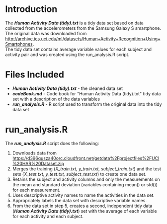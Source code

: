 # Introduction
The **_Human Activity Data (tidy).txt_** is a tidy data set based on data collected from the accelerometers from the Samsung Galaxy S smartphone.  The original data was downloaded from http://archive.ics.uci.edu/ml/datasets/Human+Activity+Recognition+Using+Smartphones.  
The tidy data set contains average variable values for each subject and activity pair and was created using the run_analysis.R script.

# Files Included
* **_Human Activity Data (tidy).txt_** - the cleaned data set  
* **_codeBook.md_** - Code book for "Human Activity Data (tidy).txt" tidy data set with a description of the data variables  
* **_run_analysis.R_** - R script used to transform the original data into the tidy data set 

# run_analysis.R   
The **_run_analysis.R_** script does the following:
1.  Downloads data from https://d396qusza40orc.cloudfront.net/getdata%2Fprojectfiles%2FUCI%20HAR%20Dataset.zip  
2.  Merges the training (*X_train.txt, y_train.txt, subject_train.txt*) and the test sets (*X_test.txt, y_test.txt, subject_test.txt*) to create one data set.  
3.  Retains the subject and activity columns and only the measurements on the mean and standard deviation (variables containing mean() or std()) for each measurement.  
4.  Uses descriptive activity names to name the activities in the data set. 
5.  Appropriately labels the data set with descriptive variable names.  
6.  From the data set in step 5, creates a second, independent tidy data (**_Human Activity Data (tidy).txt_**) set with the average of each variable for each activity and each subject.
